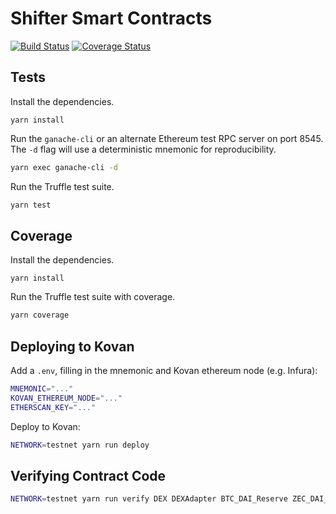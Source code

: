 # Shifter Smart Contracts

[![Build Status](https://circleci.com/gh/renproject/chaosdex.svg?style=svg)](https://circleci.com/gh/renproject/chaosdex)
[![Coverage Status](https://coveralls.io/repos/github/renproject/chaosdex/badge.svg?branch=master)](https://coveralls.io/github/renproject/chaosdex?branch=master)

## Tests

Install the dependencies.

```
yarn install
```

Run the `ganache-cli` or an alternate Ethereum test RPC server on port 8545. The `-d` flag will use a deterministic mnemonic for reproducibility.

```sh
yarn exec ganache-cli -d
```

Run the Truffle test suite.

```sh
yarn test
```

## Coverage

Install the dependencies.

```
yarn install
```

Run the Truffle test suite with coverage.

```sh
yarn coverage
```

## Deploying to Kovan

Add a `.env`, filling in the mnemonic and Kovan ethereum node (e.g. Infura):

```sh
MNEMONIC="..."
KOVAN_ETHEREUM_NODE="..."
ETHERSCAN_KEY="..."
```

Deploy to Kovan:

```sh
NETWORK=testnet yarn run deploy
```

## Verifying Contract Code

```sh
NETWORK=testnet yarn run verify DEX DEXAdapter BTC_DAI_Reserve ZEC_DAI_Reserve
```
